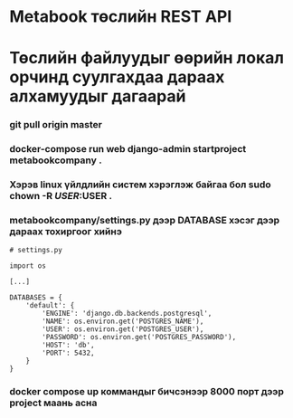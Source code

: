 # Metabook төслийн REST API

# Төслийн файлуудыг өөрийн локал орчинд суулгахдаа дараах алхамуудыг дагаарай
### git pull origin master
### docker-compose run web django-admin startproject metabookcompany .
### Хэрэв linux үйлдлийн систем хэрэглэж байгаа бол sudo chown -R $USER:$USER .
### metabookcompany/settings.py дээр DATABASE хэсэг дээр дараах тохиргоог хийнэ
```
# settings.py
   
import os
   
[...]
   
DATABASES = {
    'default': {
        'ENGINE': 'django.db.backends.postgresql',
        'NAME': os.environ.get('POSTGRES_NAME'),
        'USER': os.environ.get('POSTGRES_USER'),
        'PASSWORD': os.environ.get('POSTGRES_PASSWORD'),
        'HOST': 'db',
        'PORT': 5432,
    }
}
```
### docker compose up коммандыг бичсэнээр 8000 порт дээр project маань асна